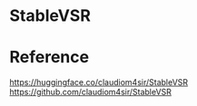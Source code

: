 # StableVSR

# Reference
https://huggingface.co/claudiom4sir/StableVSR  
https://github.com/claudiom4sir/StableVSR

